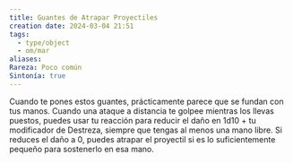 ```yaml
---
title: Guantes de Atrapar Proyectiles
creation date: 2024-03-04 21:51
tags:
  - type/object
  - om/mar
aliases: 
Rareza: Poco común
Sintonía: true
---
```

Cuando te pones estos guantes, prácticamente parece que se fundan con tus manos. Cuando una ataque a distancia te golpee mientras los llevas puestos, puedes usar tu reacción para reducir el daño en 1d10 + tu modificador de Destreza, siempre que tengas al menos una mano libre. Si reduces el daño a 0, puedes atrapar el proyectil si es lo suficientemente pequeño para sostenerlo en esa mano.
